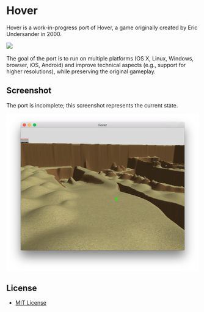 Hover
=====

Hover is a work-in-progress port of Hover, a game originally created by Eric Undersander in 2000.

![](https://cloud.githubusercontent.com/assets/1924134/3011306/252b3942-df29-11e3-9068-8594e351dc69.png)

The goal of the port is to run on multiple platforms (OS X, Linux, Windows, browser, iOS, Android) and improve technical aspects (e.g., support for higher resolutions), while preserving the original gameplay.

Screenshot
----------

The port is incomplete; this screenshot represents the current state.

![](Screenshot.png)

License
-------

- [MIT License](http://opensource.org/licenses/mit-license.php)
